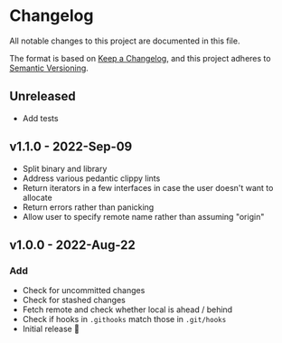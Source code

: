 # Changelog

All notable changes to this project are documented in this file.

The format is based on [Keep a Changelog](https://keepachangelog.com/en/1.0.0/),
and this project adheres to [Semantic Versioning](https://semver.org/spec/v2.0.0.html).

## Unreleased

- Add tests

## v1.1.0 - 2022-Sep-09

- Split binary and library
- Address various pedantic clippy lints
- Return iterators in a few interfaces in case the user doesn't want to allocate
- Return errors rather than panicking
- Allow user to specify remote name rather than assuming "origin"

## v1.0.0 - 2022-Aug-22

### Add
- Check for uncommitted changes
- Check for stashed changes
- Fetch remote and check whether local is ahead / behind
- Check if hooks in `.githooks` match those in `.git/hooks`
- Initial release 🎉
